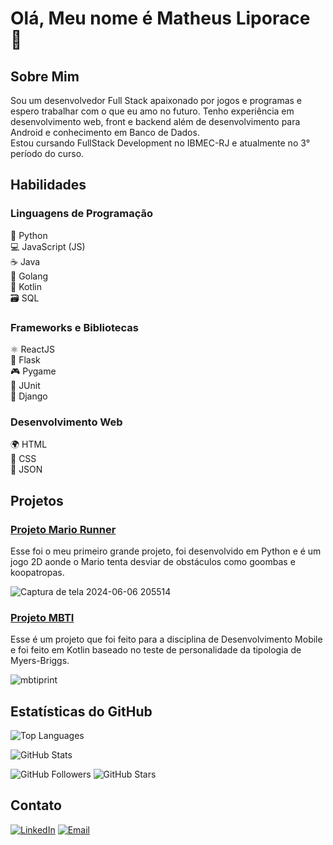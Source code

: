 # Olá, Meu nome é Matheus Liporace 👋

## Sobre Mim
Sou um desenvolvedor Full Stack apaixonado por jogos e programas e espero trabalhar com o que eu amo no futuro. Tenho experiência em desenvolvimento web, front e backend além de desenvolvimento para Android e conhecimento em Banco de Dados.<br>
Estou cursando FullStack Development no IBMEC-RJ e atualmente no 3° período do curso.

## Habilidades
### Linguagens de Programação
🐍 Python <br>
💻 JavaScript (JS) <br>
☕ Java <br>
🚀 Golang <br>
📱 Kotlin <br>
🗃️ SQL <br>
### Frameworks e Bibliotecas
⚛️ ReactJS <br>
💾 Flask <br>
🎮 Pygame <br>
🧪 JUnit <br>
🌿 Django <br>
### Desenvolvimento Web
🌍 HTML <br>
🎨 CSS <br>
📄 JSON <br>

## Projetos


### [Projeto Mario Runner](https://github.com/LiporaceM/mario_runner)
Esse foi o meu primeiro grande projeto, foi desenvolvido em Python e é um jogo 2D aonde o Mario tenta desviar de obstáculos como goombas e koopatropas.

![Captura de tela 2024-06-06 205514](https://github.com/LiporaceM/LiporaceM/assets/108703224/c9bfec36-1baf-47f0-9a7c-d34a0dc7dd29)

### [Projeto MBTI](https://github.com/LiporaceM/MBTI) <br>
Esse é um projeto que foi feito para a disciplina de Desenvolvimento Mobile e foi feito em Kotlin baseado no teste de personalidade da tipologia de Myers-Briggs.

![mbtiprint](https://github.com/LiporaceM/LiporaceM/assets/108703224/0b11010c-9a49-48a1-b2ad-f3d7ba8c0342)

## Estatísticas do GitHub
![Top Languages](https://github-readme-stats.vercel.app/api/top-langs/?username=LiporaceM&layout=compact&theme=dark) <br>

![GitHub Stats](https://github-readme-stats.vercel.app/api?username=LiporaceM&show_icons=true&theme=dark)

![GitHub Followers](https://img.shields.io/github/followers/LiporaceM?style=social)
![GitHub Stars](https://img.shields.io/github/stars/LiporaceM?style=social)

## Contato
[![LinkedIn](https://img.shields.io/badge/-LinkedIn-blue?style=flat-square&logo=linkedin&logoColor=white)](https://www.linkedin.com/in/matheusliporace/)
[![Email](https://img.shields.io/badge/-Email-c14438?style=flat-square&logo=gmail&logoColor=white)](mailto:matheusliporace@gmail.com)
